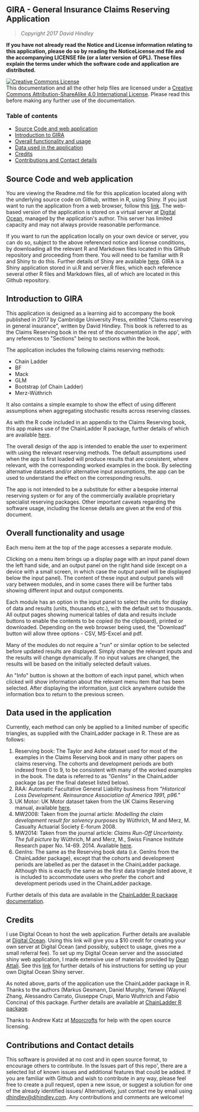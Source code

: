 ## GIRA - General Insurance Claims Reserving Application

> *Copyright 2017 David Hindley*

**If you have not already read the Notice and License information relating to this application, please do so by reading the NoticeLicense.md file and the accompanying LICENSE file (or a later version of GPL). These files explain the terms under which the software code and application are distributed.**

<a rel="license" href="http://creativecommons.org/licenses/by-sa/4.0/"><img alt="Creative Commons License" style="border-width:0" src="https://i.creativecommons.org/l/by-sa/4.0/88x31.png" /></a><br />This documentation and all the other help files are licensed under a <a rel="license" href="http://creativecommons.org/licenses/by-sa/4.0/">Creative Commons Attribution-ShareAlike 4.0 International License</a>.  Please read this before making any further use of the documentation.

### Table of contents

- [Source Code and web application](#sourcecode)
- [Introduction to GIRA](#intro)
- [Overall functionality and usage](#overallfunc)
- [Data used in the application](#data)
- [Credits](#credits)
- [Contributions and Contact details](#contact)


## Source Code and web application

You are viewing the Readme.md file for this application located along with the underlying source code on Github, written in R, using Shiny.  If you just want to run the application from a web browser, follow this [link](https://goo.gl/ZrEcM5).  The web-based version of the application is stored on a virtual server at [Digital Ocean](https://www.digitalocean.com/), managed by the application's author.  This server has limited capacity and may not always provide reasonable performance.  

If you want to run the application locally on your own device or server, you can do so, subject to the above referenced notice and license conditions, by downloading all the relevant R and Markdown files located in this Github repository and proceeding from there.  You will need to be familiar with R and Shiny to do this. Further details of Shiny are available [here](https://shiny.rstudio.com/).  GIRA is a Shiny application stored in ui.R and server.R files, which each reference several other R files and Markdown files, all of which are located in this Github repository.

## Introduction to GIRA

This application is designed as a learning aid to accompany the book published in 2017 by Cambridge University Press, entitled "Claims reserving in general insurance", written by David Hindley.  This book is referred to as the Claims Reserving book in the rest of the documentation in the app', with any references to "Sections" being to sections within the book.

The application includes the following claims reserving methods:

* Chain Ladder
* BF
* Mack
* GLM
* Bootstrap (of Chain Ladder)
* Merz-Wüthrich

It also contains a simple example to show the effect of using different assumptions when aggregating stochastic results across reserving classes. 

As with the R code included in an appendix to the Claims Reserving book, this app makes use of the ChainLadder R package, further details of which are available [here](https://cran.r-project.org/web/packages/ChainLadder/ChainLadder.pdf).

The overall design of the app is intended to enable the user to experiment with using the relevant reserving methods.  The default assumptions used when the app is first loaded will produce results that are consistent, where relevant, with the corresponding worked examples in the book. By selecting alternative datasets and/or alternative input assumptions, the app can be used to understand the effect on the corresponding results.

The app is not intended to be a substitute for either a bespoke internal reserving system or for any of the commercially available proprietary specialist reserving packages. Other important caveats regarding the software usage, including the license details are given at the end of this document. 
 

## Overall functionality and usage

Each menu item at the top of the page accesses a separate module. 

Clicking on a menu item brings up a display page with an input panel down the left hand side, and an output panel on the right hand side (except on a device with a small screen, in which case the output panel will be displayed below the input panel).  The content of these input and output panels will vary between modules, and in some cases there will be further tabs showing different input and output components. 

Each module has an option in the input panel to select the units for display of data and results (units, thousands etc.), with the default set to thousands.  All output pages showing numerical tables of data and results include buttons to enable the contents to be copied (to the clipboard), printed or downloaded.  Depending on the web browser being used, the "Download" button will allow three options - CSV, MS-Excel and pdf.

Many of the modules do not require a "run" or similar option to be selected before updated results are displayed. Simply change the relevant inputs and the results will change dynamically.  If no input values are changed, the results will be based on the initially selected default values.

An "Info" button is shown at the bottom of each input panel, which when clicked will show information about the relevant menu item that has been selected.  After displaying the information, just click anywhere outside the information box to return to the previous screen.

## Data used in the application

Currently, each method can only be applied to a limited number of specific triangles, as supplied with the ChainLadder package in R. These are as follows:

1. Reserving book: The Taylor and Ashe dataset used for most of the examples in the Claims Reserving book and in many other papers on claims reserving.  The cohorts and development periods are both indexed from 0 to 9, to be consistent with many of the worked examples in the book. The data is referred to as *"GenIns"* in the ChainLadder package (as per the final dateset listed below).
2. RAA: Automatic Facultative General Liability business from *"Historical Loss Development. Reinsurance Association of America 1991, p96."*
3. UK Motor: UK Motor dataset taken from the UK Claims Reserving manual, available [here](http://www.actuaries.org.uk/research-and-resources/documents/claims-reserving-manual-vol2-section-d5-regression-models-based-lo-0 "Claims reserving manual").
4. MW2008: Taken from the journal article: *Modelling the claim development result for solvency purposes* by Wüthrich, M and Merz, M. Casualty Actuarial Society E-forum 2008.
5. MW2014: Taken from the journal article: *Claims Run-Off Uncertainty. The full picture* by Wüthrich, M and Merz, M., Swiss Finance Institute Research paper No. 14-69. 2014. Available [here](http://ssrn.com/abstract=2524352).
6. GenIns: The same as the Reserving book data (i.e. GenIns from the ChainLadder package), except that the cohorts and development periods are labelled as per the dataset in the ChainLadder package. Although this is exactly the same as the first data triangle listed above, it is included to accommodate users who prefer the cohort and development periods used in the ChainLadder package. 

Further details of this data are available in the [ChainLadder R package documentation](https://cran.r-project.org/web/packages/ChainLadder/ChainLadder.pdf).

## Credits

I use Digital Ocean to host the web application.  Further details are available at [Digital Ocean](https://m.do.co/c/55032fedbb01). Using this link will give you a $10 credit for creating your own server at Digital Ocean (and possibly, subject to usage, gives me a small referral fee).  To set up my Digital Ocean server and the associated shiny web application, I made extensive use of materials provided by [Dean Attali](http://deanattali.com/). See this [link](http://deanattali.com/2015/05/09/setup-rstudio-shiny-server-digital-ocean/) for further details of his instructions for setting up your own Digital Ocean Shiny server.

As noted above, parts of the application use the ChainLadder package in R.  Thanks to the authors (Markus Gesmann, Daniel Murphy, Yanwei (Wayne) Zhang, Alessandro Carrato, Giuseppe Crupi, Mario Wuthrich and Fabio Concina) of this package.  Further details are available at [ChainLadder R package](https://github.com/mages/ChainLadder).

Thanks to Andrew Katz at [Moorcrofts](http://www.moorcrofts.com) for help with the open source licensing.

## Contributions and Contact details

This software is provided at no cost and in open source format, to encourage others to contribute.  In the Issues part of this repo', there are a selected list of known issues and additional features that could be added. If you are familiar with Github and wish to contribute in any way, please feel free to create a pull request, open a new issue, or suggest a solution for one of the already identified issues/  Alternatively, just contact me by email using dhindley@djhindley.com.  Any contributions and comments are welcome!

----------

